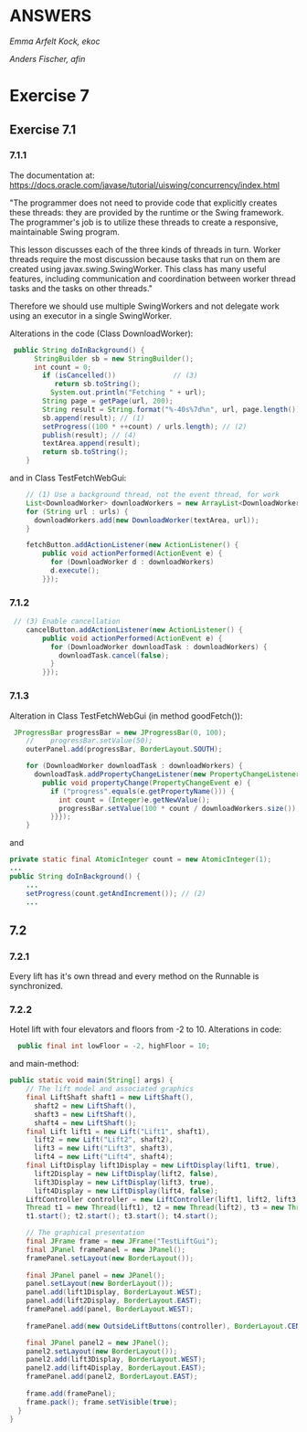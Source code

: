 ANSWERS
==========

_Emma Arfelt Kock, ekoc_

_Anders Fischer, afin_

# Exercise 7

## Exercise 7.1

### 7.1.1

The documentation at: https://docs.oracle.com/javase/tutorial/uiswing/concurrency/index.html

"The programmer does not need to provide code that explicitly creates these threads: they are provided by the runtime or the Swing framework. The programmer's job is to utilize these threads to create a responsive, maintainable Swing program.

This lesson discusses each of the three kinds of threads in turn. Worker threads require the most discussion because tasks that run on them are created using javax.swing.SwingWorker. This class has many useful features, including communication and coordination between worker thread tasks and the tasks on other threads." 

Therefore we should use multiple SwingWorkers and not delegate work using an executor in a single SwingWorker. 

Alterations in the code (Class DownloadWorker):
```java 
 public String doInBackground() {
      StringBuilder sb = new StringBuilder();
      int count = 0;
        if (isCancelled())			    // (3)
           return sb.toString();
	      System.out.println("Fetching " + url);
        String page = getPage(url, 200);
        String result = String.format("%-40s%7d%n", url, page.length());
        sb.append(result); // (1)
        setProgress((100 * ++count) / urls.length); // (2)
        publish(result); // (4)
        textArea.append(result);
        return sb.toString();
    }
```
and in Class TestFetchWebGui: 
```java 
    // (1) Use a background thread, not the event thread, for work
    List<DownloadWorker> downloadWorkers = new ArrayList<DownloadWorker>();
    for (String url : urls) {
      downloadWorkers.add(new DownloadWorker(textArea, url));
    }

    fetchButton.addActionListener(new ActionListener() {
        public void actionPerformed(ActionEvent e) {
          for (DownloadWorker d : downloadWorkers)
          d.execute();
        }});

```

### 7.1.2
```java
 // (3) Enable cancellation
    cancelButton.addActionListener(new ActionListener() {
        public void actionPerformed(ActionEvent e) {
          for (DownloadWorker downloadTask : downloadWorkers) {
            downloadTask.cancel(false);
          }
        }});
```

### 7.1.3
Alteration in Class TestFetchWebGui (in method goodFetch()): 

```java
 JProgressBar progressBar = new JProgressBar(0, 100);
    //    progressBar.setValue(50);
    outerPanel.add(progressBar, BorderLayout.SOUTH);

    for (DownloadWorker downloadTask : downloadWorkers) {
      downloadTask.addPropertyChangeListener(new PropertyChangeListener() {
        public void propertyChange(PropertyChangeEvent e) {
          if ("progress".equals(e.getPropertyName())) {
            int count = (Integer)e.getNewValue();
            progressBar.setValue(100 * count / downloadWorkers.size());
          }}});
    }
```

and 
```java
private static final AtomicInteger count = new AtomicInteger(1);
...
public String doInBackground() {
    ...
    setProgress(count.getAndIncrement()); // (2)
    ...
```

## 7.2

### 7.2.1
Every lift has it's own thread and every method on the Runnable is synchronized. 

### 7.2.2
Hotel lift with four elevators and floors from -2 to 10. Alterations in code: 
```java
  public final int lowFloor = -2, highFloor = 10;
````

and main-method: 
```java
public static void main(String[] args) {
    // The lift model and associated graphics
    final LiftShaft shaft1 = new LiftShaft(), 
      shaft2 = new LiftShaft(),
      shaft3 = new LiftShaft(),
      shaft4 = new LiftShaft();
    final Lift lift1 = new Lift("Lift1", shaft1), 
      lift2 = new Lift("Lift2", shaft2),
      lift3 = new Lift("Lift3", shaft3),
      lift4 = new Lift("Lift4", shaft4);
    final LiftDisplay lift1Display = new LiftDisplay(lift1, true), 
      lift2Display = new LiftDisplay(lift2, false),
      lift3Display = new LiftDisplay(lift3, true),
      lift4Display = new LiftDisplay(lift4, false);
    LiftController controller = new LiftController(lift1, lift2, lift3, lift4);
    Thread t1 = new Thread(lift1), t2 = new Thread(lift2), t3 = new Thread(lift3), t4 = new Thread(lift4);
    t1.start(); t2.start(); t3.start(); t4.start();

    // The graphical presentation
    final JFrame frame = new JFrame("TestLiftGui");
    final JPanel framePanel = new JPanel();
    framePanel.setLayout(new BorderLayout());
    
    final JPanel panel = new JPanel();
    panel.setLayout(new BorderLayout());
    panel.add(lift1Display, BorderLayout.WEST);
    panel.add(lift2Display, BorderLayout.EAST);
    framePanel.add(panel, BorderLayout.WEST);
    
    framePanel.add(new OutsideLiftButtons(controller), BorderLayout.CENTER);

    final JPanel panel2 = new JPanel();
    panel2.setLayout(new BorderLayout());
    panel2.add(lift3Display, BorderLayout.WEST);
    panel2.add(lift4Display, BorderLayout.EAST);
    framePanel.add(panel2, BorderLayout.EAST);
    
    frame.add(framePanel);
    frame.pack(); frame.setVisible(true);
  }
}
```